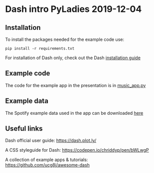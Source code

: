 # Dash intro PyLadies 2019-12-04

## Installation
To install the packages needed for the example code use:
```
pip install -r requirements.txt
```
For installation of Dash only, check out the Dash [installation guide](https://dash.plot.ly/installation)

## Example code
The code for the example app in the presentation is in [music_app.py](https://github.com/mariamarkovska/dash-workshop-20191204/blob/master/music_app.py)

## Example data
The Spotify example data used in the app can be downloaded [here](https://www.kaggle.com/edumucelli/spotifys-worldwide-daily-song-ranking)

## Useful links
Dash official user guide: https://dash.plot.ly/

A CSS styleguide for Dash: https://codepen.io/chriddyp/pen/bWLwgP

A collection of example apps & tutorials:
https://github.com/ucg8j/awesome-dash
